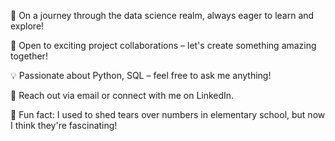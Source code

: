 🌟 On a journey through the data science realm, always eager to learn and explore! 

🚀 Open to exciting project collaborations – let's create something amazing together! 

💡 Passionate about Python, SQL – feel free to ask me anything!

📧 Reach out via email or connect with me on LinkedIn.   

🌈 Fun fact: I used to shed tears over numbers in elementary school, but now I think they're fascinating! 

